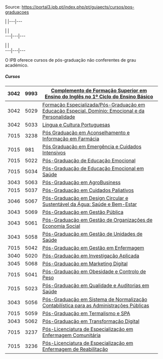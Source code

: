 Source: https://portal3.ipb.pt/index.php/pt/guiaects/cursos/pos-graduacoes

| |---|---  
  
| |   
---|---|---  
  
| |   
---|---|---  
  
  

O IPB oferece cursos de pós-graduação não conferentes de grau académico.  
  

  

##### Cursos

3042 | 9993 | [Complemento de Formação Superior em Ensino do Inglês no 1º Ciclo do Ensino Básico](/index.php/pt/guiaects/cursos/pos-graduacoes/curso?cod_escola=3042&cod_curso=9993)  
---|---|---  
3042 | 5029 | [Formação Especializada/Pós-Graduação em Educação Especial. Domínio: Emocional e da Personalidade](/index.php/pt/guiaects/cursos/pos-graduacoes/curso?cod_escola=3042&cod_curso=5029)  
3042 | 5033 | [Língua e Cultura Portuguesas](/index.php/pt/guiaects/cursos/pos-graduacoes/curso?cod_escola=3042&cod_curso=5033)  
7015 | 3238 | [Pós Graduação em Aconselhamento e Informação em Farmácia](/index.php/pt/guiaects/cursos/pos-graduacoes/curso?cod_escola=7015&cod_curso=3238)  
7015 | 981 | [Pós Graduação em Emergência e Cuidados Intensivos](/index.php/pt/guiaects/cursos/pos-graduacoes/curso?cod_escola=7015&cod_curso=981)  
7015 | 5022 | [Pós-Graduação de Educação Emocional](/index.php/pt/guiaects/cursos/pos-graduacoes/curso?cod_escola=7015&cod_curso=5022)  
7015 | 5034 | [Pós-Graduação de Educação Emocional em Saúde](/index.php/pt/guiaects/cursos/pos-graduacoes/curso?cod_escola=7015&cod_curso=5034)  
3043 | 5063 | [Pós-Graduação em AgroBusiness](/index.php/pt/guiaects/cursos/pos-graduacoes/curso?cod_escola=3043&cod_curso=5063)  
7015 | 5037 | [Pós-Graduação em Cuidados Paliativos](/index.php/pt/guiaects/cursos/pos-graduacoes/curso?cod_escola=7015&cod_curso=5037)  
3046 | 5067 | [Pós-Graduação em Design Circular e Sustentável da Água: Saúde e Bem-Estar](/index.php/pt/guiaects/cursos/pos-graduacoes/curso?cod_escola=3046&cod_curso=5067)  
3043 | 5069 | [Pós-Graduação em Gestão Pública](/index.php/pt/guiaects/cursos/pos-graduacoes/curso?cod_escola=3043&cod_curso=5069)  
3043 | 5061 | [Pós-Graduação em Gestão de Organizações de Economia Social](/index.php/pt/guiaects/cursos/pos-graduacoes/curso?cod_escola=3043&cod_curso=5061)  
3043 | 5058 | [Pós-Graduação em Gestão de Unidades de Saúde](/index.php/pt/guiaects/cursos/pos-graduacoes/curso?cod_escola=3043&cod_curso=5058)  
7015 | 5042 | [Pós-Graduação em Gestão em Enfermagem](/index.php/pt/guiaects/cursos/pos-graduacoes/curso?cod_escola=7015&cod_curso=5042)  
3040 | 5020 | [Pós-Graduação em Investigação Aplicada](/index.php/pt/guiaects/cursos/pos-graduacoes/curso?cod_escola=3040&cod_curso=5020)  
3045 | 5068 | [Pós-Graduação em Marketing Digital](/index.php/pt/guiaects/cursos/pos-graduacoes/curso?cod_escola=3045&cod_curso=5068)  
7015 | 5041 | [Pós-Graduação em Obesidade e Controlo de Peso](/index.php/pt/guiaects/cursos/pos-graduacoes/curso?cod_escola=7015&cod_curso=5041)  
7015 | 5023 | [Pós-Graduação em Qualidade e Auditorias em Saúde](/index.php/pt/guiaects/cursos/pos-graduacoes/curso?cod_escola=7015&cod_curso=5023)  
3043 | 5056 | [Pós-Graduação em Sistema de Normalização Contabilística para as Administrações Públicas](/index.php/pt/guiaects/cursos/pos-graduacoes/curso?cod_escola=3043&cod_curso=5056)  
7015 | 5059 | [Pós-Graduação em Termalismo e SPA](/index.php/pt/guiaects/cursos/pos-graduacoes/curso?cod_escola=7015&cod_curso=5059)  
3043 | 5062 | [Pós-Graduação em Transformação Digital](/index.php/pt/guiaects/cursos/pos-graduacoes/curso?cod_escola=3043&cod_curso=5062)  
7015 | 3237 | [Pós-Licenciatura de Especialização em Enfermagem Comunitária](/index.php/pt/guiaects/cursos/pos-graduacoes/curso?cod_escola=7015&cod_curso=3237)  
7015 | 3236 | [Pós-Licenciatura de Especialização em Enfermagem de Reabilitação](/index.php/pt/guiaects/cursos/pos-graduacoes/curso?cod_escola=7015&cod_curso=3236)  
  
  
  
  

